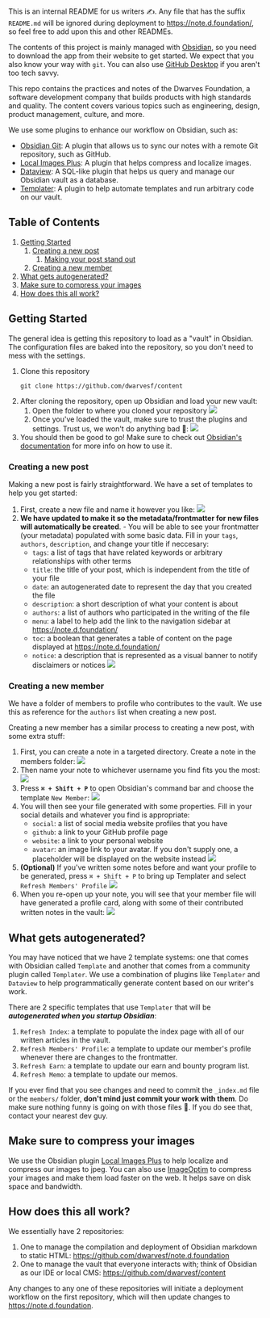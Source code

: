 This is an internal README for us writers ✍️. Any file that has the suffix `README.md` will be ignored during deployment to https://note.d.foundation/, so feel free to add upon this and other READMEs.

The contents of this project is mainly managed with [Obsidian](https://obsidian.md/), so you need to download the app from their website to get started. We expect that you also know your way with `git`. You can also use [GitHub Desktop](https://desktop.github.com/) if you aren't too tech savvy.

This repo contains the practices and notes of the Dwarves Foundation, a software development company that builds products with high standards and quality. The content covers various topics such as engineering, design, product management, culture, and more.

We use some plugins to enhance our workflow on Obsidian, such as:

- [Obsidian Git](https://github.com/denolehov/obsidian-git): A plugin that allows us to sync our notes with a remote Git repository, such as GitHub.
- [Local Images Plus](https://github.com/Sergei-Korneev/obsidian-local-images-plus): A plugin that helps compress and localize images.
- [Dataview](https://github.com/blacksmithgu/obsidian-dataview): A SQL-like plugin that helps us query and manage our Obsidian vault as a database.
- [Templater](https://github.com/SilentVoid13/Templater): A plugin to help automate templates and run arbitrary code on our vault.

## Table of Contents

1. [Getting Started](#getting-started)
	1. [Creating a new post](#creating-a-new-post)
		1. [Making your post stand out](#making-your-post-stand-out)
	2. [Creating a new member](#creating-a-new-member)
2. [What gets autogenerated?](#what-gets-autogenerated)
3. [Make sure to compress your images](#make-sure-to-compress-your-images)
4. [How does this all work?](#how-does-this-all-work)

## Getting Started

The general idea is getting this repository to load as a "vault" in Obsidian. The configuration files are baked into the repository, so you don't need to mess with the settings.

1. Clone this repository
	```
	git clone https://github.com/dwarvesf/content
	``` 
2. After cloning the repository, open up Obsidian and load your new vault:
	1. Open the folder to where you cloned your repository
	   ![](assets/_reference/loading-your-vault.jpg)
	2. Once you've loaded the vault, make sure to trust the plugins and settings. Trust us, we won't do anything bad 🙈:
	      ![](assets/_reference/trust-us.jpg)
3. You should then be good to go! Make sure to check out [Obsidian's documentation](https://help.obsidian.md/Home) for more info on how to use it.

### Creating a new post

Making a new post is fairly straightforward. We have a set of templates to help you get started:
1. First, create a new file and name it however you like:
   ![](assets/_reference/new-file.jpg)
2. **We have updated to make it so the metadata/frontmatter for new files will automatically be created**. - You will be able to see your frontmatter (your metadata) populated with some basic data. Fill in your `tags`, `authors`, `description`, and change your title if neccesary:
   - `tags`: a list of tags that have related keywords or arbitrary relationships with other terms
   - `title`: the title of your post, which is independent from the title of your file
   - `date`: an autogenerated date to represent the day that you created the file
   - `description`: a short description of what your content is about
   - `authors`: a list of authors who participated in the writing of the file
   - `menu`: a label to help add the link to the navigation sidebar at https://note.d.foundation/
   - `toc`: a boolean that generates a table of content on the page displayed at https://note.d.foundation/
   - `notice`: a description that is represented as a visual banner to notify disclaimers or notices
   ![](assets/_reference/new-post-with-template.jpg)
### Creating a new member

We have a folder of members to profile who contributes to the vault. We use this as reference for the `authors` list when creating a new post.

Creating a new member has a similar process to creating a new post, with some extra stuff:

1. First, you can create a note in a targeted directory. Create a note in the members folder: 
   ![](assets/_reference/new-member-note.jpg)
2. Then name your note to whichever username you find fits you the most:
   ![](assets/_reference/member-neko-san.jpg)
3. Press **`⌘ + Shift + P`** to open Obsidian's command bar and choose the template `New Member`:
   ![](assets/_reference/templates-select-2.jpg)
4. You will then see your file generated with some properties. Fill in your social details and whatever you find is appropriate:
   - `social`: a list of social media website profiles that you have
   - `github`: a link to your GitHub profile page
   - `website`: a link to your personal website
   - `avatar`: an image link to your avatar. If you don't supply one, a placeholder will be displayed on the website instead
   ![](assets/_reference/fill-in-member-neko-san.jpg)
5. **(Optional)** If you've written some notes before and want your profile to be generated, press `⌘ + Shift + P` to bring up Templater and select `Refresh Members' Profile`
   ![](assets/_reference/templater-select.jpg)
7. When you re-open up your note, you will see that your member file will have generated a profile card, along with some of their contributed written notes in the vault:
   ![](assets/_reference/member-neko-san-generated-content.jpg)

## What gets autogenerated?

You may have noticed that we have 2 template systems: one that comes with Obsidian called `Template` and another that comes from a community plugin called `Templater`. We use a combination of plugins like `Templater` and `Dataview` to help programmatically generate content based on our writer's work.

There are 2 specific templates that use `Templater` that will be ***autogenerated when you startup Obsidian***:

1. `Refresh Index`: a template to populate the index page with all of our written articles in the vault.
2. `Refresh Members' Profile`: a template to update our member's profile whenever there are changes to the frontmatter.
3. `Refresh Earn`: a template to update our earn and bounty program list.
4. `Refresh Memo`: a template to update our memos.

If you ever find that you see changes and need to commit the `_index.md` file or the `members/` folder, **don't mind just commit your work with them**. Do make sure nothing funny is going on with those files 👀. If you do see that, contact your nearest dev guy.

## Make sure to compress your images

We use the Obsidian plugin [Local Images Plus](https://github.com/Sergei-Korneev/obsidian-local-images-plus) to help localize and compress our images to jpeg. You can also use [ImageOptim](https://imageoptim.com/mac) to compress your images and make them load faster on the web. It helps save on disk space and bandwidth.

## How does this all work?

We essentially have 2 repositories:
1. One to manage the compilation and deployment of Obsidian markdown to static HTML: https://github.com/dwarvesf/note.d.foundation
2. One to manage the vault that everyone interacts with; think of Obsidian as our IDE or local CMS: https://github.com/dwarvesf/content

Any changes to any one of these repositories will initiate a deployment workflow on the first repository, which will then update changes to https://note.d.foundation.
